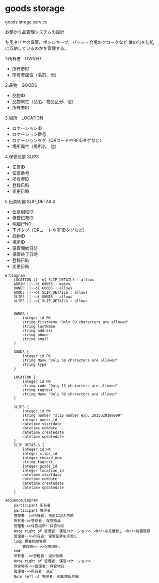 # goods storage
goods strage service

お預かり品管理システムの設計

冬用タイヤの保管、ボトルキープ、パーティ会場のクロークなど
誰の何を何処に収納しているのかを管理する。

1.所有者　OWNER
* 所有者ID
* 所有者属性（名前、他）

2.品物　GOODS
* 品物ID
* 品物属性（品名、物品区分、他）
* 所有者ID

3.場所　LOCATION
* ロケーションID
* ロケーション番号
* ロケーションタグ（QRコードやRFIDタグなど）
* 場所属性（場所名、他）

4.保管伝票 SLIPS
* 伝票ID
* 伝票番号
* 所有者ID
* 登録日時
* 変更日時

5.伝票明細 SLIP_DETAILS
* 伝票明細ID
* 保管伝票ID
* 明細行NO
* 下げタグ（QRコードやRFIDタグなど）
* 品物ID
* 場所ID
* 保管開始日時
* 保管終了日時
* 登録日時
* 変更日時


```mermaid
erDiagram
    LOCATION ||--o{ SLIP_DETAILS : allows
    ADMIN ||--o{ OWNER : makes
    OWNER ||--o{ GOODS : allows
    GOODS ||--o{ SLIP_DETAILS : allows
    SLIPS ||--o{ OWNER : allows
    SLIPS ||--o{ SLIP_DETAILS : allows

  
    OWNER {
        integer id PK
        string firstName "Only 99 characters are allowed"
        string lastName
        string address
        string phone
        string email
    }

    GOODS {
        integer id PK
        string Name "Only 50 characters are allowed"
        string type
    }
  
    LOCATION {
        integer id PK
        string code "Only 13 characters are allowed"
        string tagtext
        string Name "Only 50 characters are allowed"
    }

    SLIPS {
        integer id PK
        string number "slip number exp. 2025020199999"
        integer owner_id
        datetime startdate
        datetime enddate
        datetime createdate
        datetime updatedate
    }
    SLIP_DETAILS {
        integer id PK
        integer slips_id
        integer record_num
        string tagtext
        integer goods_id
        integer location_id
        datetime startdate
        datetime enddate
        datetime createdate
        datetime updatedate
    }
```
```mermaid
sequenceDiagram
    participant 所有者
    participant 管理者
    管理者-->>所有者: 伝票に記入依頼
    所有者->>管理者: 保管物品
    管理者->>保管場所: 保管物品
    Note right of 管理者: 保管ロケーションへ <br/>写真撮影し <br/>情報登録
    管理者-->>所有者: 保管伝票を手渡し
    loop 保管状態管理
        管理者<<->>保管場所: 
    end
    所有者-->>管理者: 返却依頼
    Note right of 管理者: 保管ロケーションへ
    保管場所->>管理者: 保管物品
    管理者->>所有者: 返却
    Note left of 管理者: 返却情報登録
```




